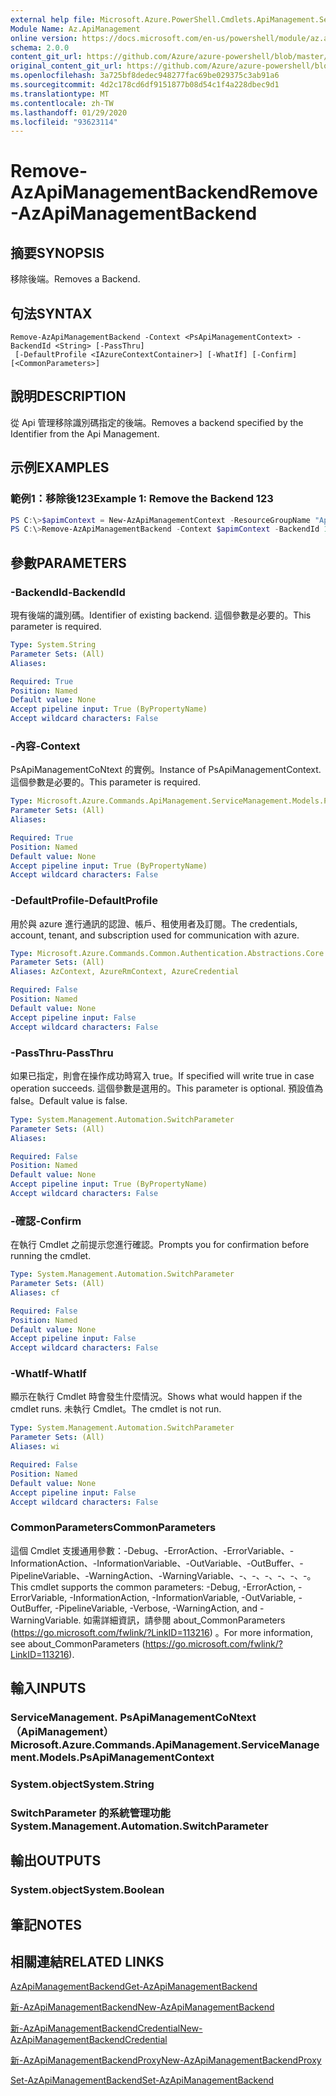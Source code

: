 ```yaml
---
external help file: Microsoft.Azure.PowerShell.Cmdlets.ApiManagement.ServiceManagement.dll-Help.xml
Module Name: Az.ApiManagement
online version: https://docs.microsoft.com/en-us/powershell/module/az.apimanagement/remove-azapimanagementbackend
schema: 2.0.0
content_git_url: https://github.com/Azure/azure-powershell/blob/master/src/ApiManagement/ApiManagement/help/Remove-AzApiManagementBackend.md
original_content_git_url: https://github.com/Azure/azure-powershell/blob/master/src/ApiManagement/ApiManagement/help/Remove-AzApiManagementBackend.md
ms.openlocfilehash: 3a725bf8dedec948277fac69be029375c3ab91a6
ms.sourcegitcommit: 4d2c178cd6df9151877b08d54c1f4a228dbec9d1
ms.translationtype: MT
ms.contentlocale: zh-TW
ms.lasthandoff: 01/29/2020
ms.locfileid: "93623114"
---
```

# <span data-ttu-id="23ead-101">Remove-AzApiManagementBackend</span><span class="sxs-lookup"><span data-stu-id="23ead-101">Remove-AzApiManagementBackend</span></span>

## <span data-ttu-id="23ead-102">摘要</span><span class="sxs-lookup"><span data-stu-id="23ead-102">SYNOPSIS</span></span>
<span data-ttu-id="23ead-103">移除後端。</span><span class="sxs-lookup"><span data-stu-id="23ead-103">Removes a Backend.</span></span>

## <span data-ttu-id="23ead-104">句法</span><span class="sxs-lookup"><span data-stu-id="23ead-104">SYNTAX</span></span>

```
Remove-AzApiManagementBackend -Context <PsApiManagementContext> -BackendId <String> [-PassThru]
 [-DefaultProfile <IAzureContextContainer>] [-WhatIf] [-Confirm] [<CommonParameters>]
```

## <span data-ttu-id="23ead-105">說明</span><span class="sxs-lookup"><span data-stu-id="23ead-105">DESCRIPTION</span></span>
<span data-ttu-id="23ead-106">從 Api 管理移除識別碼指定的後端。</span><span class="sxs-lookup"><span data-stu-id="23ead-106">Removes a backend specified by the Identifier from the Api Management.</span></span>

## <span data-ttu-id="23ead-107">示例</span><span class="sxs-lookup"><span data-stu-id="23ead-107">EXAMPLES</span></span>

### <span data-ttu-id="23ead-108">範例1：移除後123</span><span class="sxs-lookup"><span data-stu-id="23ead-108">Example 1: Remove the Backend 123</span></span>
```powershell
PS C:\>$apimContext = New-AzApiManagementContext -ResourceGroupName "Api-Default-WestUS" -ServiceName "contoso"
PS C:\>Remove-AzApiManagementBackend -Context $apimContext -BackendId 123 -PassThru
```

## <span data-ttu-id="23ead-109">參數</span><span class="sxs-lookup"><span data-stu-id="23ead-109">PARAMETERS</span></span>

### <span data-ttu-id="23ead-110">-BackendId</span><span class="sxs-lookup"><span data-stu-id="23ead-110">-BackendId</span></span>
<span data-ttu-id="23ead-111">現有後端的識別碼。</span><span class="sxs-lookup"><span data-stu-id="23ead-111">Identifier of existing backend.</span></span>
<span data-ttu-id="23ead-112">這個參數是必要的。</span><span class="sxs-lookup"><span data-stu-id="23ead-112">This parameter is required.</span></span>

```yaml
Type: System.String
Parameter Sets: (All)
Aliases:

Required: True
Position: Named
Default value: None
Accept pipeline input: True (ByPropertyName)
Accept wildcard characters: False
```

### <span data-ttu-id="23ead-113">-內容</span><span class="sxs-lookup"><span data-stu-id="23ead-113">-Context</span></span>
<span data-ttu-id="23ead-114">PsApiManagementCoNtext 的實例。</span><span class="sxs-lookup"><span data-stu-id="23ead-114">Instance of PsApiManagementContext.</span></span>
<span data-ttu-id="23ead-115">這個參數是必要的。</span><span class="sxs-lookup"><span data-stu-id="23ead-115">This parameter is required.</span></span>

```yaml
Type: Microsoft.Azure.Commands.ApiManagement.ServiceManagement.Models.PsApiManagementContext
Parameter Sets: (All)
Aliases:

Required: True
Position: Named
Default value: None
Accept pipeline input: True (ByPropertyName)
Accept wildcard characters: False
```

### <span data-ttu-id="23ead-116">-DefaultProfile</span><span class="sxs-lookup"><span data-stu-id="23ead-116">-DefaultProfile</span></span>
<span data-ttu-id="23ead-117">用於與 azure 進行通訊的認證、帳戶、租使用者及訂閱。</span><span class="sxs-lookup"><span data-stu-id="23ead-117">The credentials, account, tenant, and subscription used for communication with azure.</span></span>

```yaml
Type: Microsoft.Azure.Commands.Common.Authentication.Abstractions.Core.IAzureContextContainer
Parameter Sets: (All)
Aliases: AzContext, AzureRmContext, AzureCredential

Required: False
Position: Named
Default value: None
Accept pipeline input: False
Accept wildcard characters: False
```

### <span data-ttu-id="23ead-118">-PassThru</span><span class="sxs-lookup"><span data-stu-id="23ead-118">-PassThru</span></span>
<span data-ttu-id="23ead-119">如果已指定，則會在操作成功時寫入 true。</span><span class="sxs-lookup"><span data-stu-id="23ead-119">If specified will write true in case operation succeeds.</span></span>
<span data-ttu-id="23ead-120">這個參數是選用的。</span><span class="sxs-lookup"><span data-stu-id="23ead-120">This parameter is optional.</span></span>
<span data-ttu-id="23ead-121">預設值為 false。</span><span class="sxs-lookup"><span data-stu-id="23ead-121">Default value is false.</span></span>

```yaml
Type: System.Management.Automation.SwitchParameter
Parameter Sets: (All)
Aliases:

Required: False
Position: Named
Default value: None
Accept pipeline input: True (ByPropertyName)
Accept wildcard characters: False
```

### <span data-ttu-id="23ead-122">-確認</span><span class="sxs-lookup"><span data-stu-id="23ead-122">-Confirm</span></span>
<span data-ttu-id="23ead-123">在執行 Cmdlet 之前提示您進行確認。</span><span class="sxs-lookup"><span data-stu-id="23ead-123">Prompts you for confirmation before running the cmdlet.</span></span>

```yaml
Type: System.Management.Automation.SwitchParameter
Parameter Sets: (All)
Aliases: cf

Required: False
Position: Named
Default value: None
Accept pipeline input: False
Accept wildcard characters: False
```

### <span data-ttu-id="23ead-124">-WhatIf</span><span class="sxs-lookup"><span data-stu-id="23ead-124">-WhatIf</span></span>
<span data-ttu-id="23ead-125">顯示在執行 Cmdlet 時會發生什麼情況。</span><span class="sxs-lookup"><span data-stu-id="23ead-125">Shows what would happen if the cmdlet runs.</span></span> <span data-ttu-id="23ead-126">未執行 Cmdlet。</span><span class="sxs-lookup"><span data-stu-id="23ead-126">The cmdlet is not run.</span></span>

```yaml
Type: System.Management.Automation.SwitchParameter
Parameter Sets: (All)
Aliases: wi

Required: False
Position: Named
Default value: None
Accept pipeline input: False
Accept wildcard characters: False
```

### <span data-ttu-id="23ead-127">CommonParameters</span><span class="sxs-lookup"><span data-stu-id="23ead-127">CommonParameters</span></span>
<span data-ttu-id="23ead-128">這個 Cmdlet 支援通用參數：-Debug、-ErrorAction、-ErrorVariable、-InformationAction、-InformationVariable、-OutVariable、-OutBuffer、-PipelineVariable、-WarningAction、-WarningVariable、-、-、-、-、-、-。</span><span class="sxs-lookup"><span data-stu-id="23ead-128">This cmdlet supports the common parameters: -Debug, -ErrorAction, -ErrorVariable, -InformationAction, -InformationVariable, -OutVariable, -OutBuffer, -PipelineVariable, -Verbose, -WarningAction, and -WarningVariable.</span></span> <span data-ttu-id="23ead-129">如需詳細資訊，請參閱 about_CommonParameters (https://go.microsoft.com/fwlink/?LinkID=113216) 。</span><span class="sxs-lookup"><span data-stu-id="23ead-129">For more information, see about_CommonParameters (https://go.microsoft.com/fwlink/?LinkID=113216).</span></span>

## <span data-ttu-id="23ead-130">輸入</span><span class="sxs-lookup"><span data-stu-id="23ead-130">INPUTS</span></span>

### <span data-ttu-id="23ead-131">ServiceManagement. PsApiManagementCoNtext （ApiManagement）</span><span class="sxs-lookup"><span data-stu-id="23ead-131">Microsoft.Azure.Commands.ApiManagement.ServiceManagement.Models.PsApiManagementContext</span></span>

### <span data-ttu-id="23ead-132">System.object</span><span class="sxs-lookup"><span data-stu-id="23ead-132">System.String</span></span>

### <span data-ttu-id="23ead-133">SwitchParameter 的系統管理功能</span><span class="sxs-lookup"><span data-stu-id="23ead-133">System.Management.Automation.SwitchParameter</span></span>

## <span data-ttu-id="23ead-134">輸出</span><span class="sxs-lookup"><span data-stu-id="23ead-134">OUTPUTS</span></span>

### <span data-ttu-id="23ead-135">System.object</span><span class="sxs-lookup"><span data-stu-id="23ead-135">System.Boolean</span></span>

## <span data-ttu-id="23ead-136">筆記</span><span class="sxs-lookup"><span data-stu-id="23ead-136">NOTES</span></span>

## <span data-ttu-id="23ead-137">相關連結</span><span class="sxs-lookup"><span data-stu-id="23ead-137">RELATED LINKS</span></span>

[<span data-ttu-id="23ead-138">AzApiManagementBackend</span><span class="sxs-lookup"><span data-stu-id="23ead-138">Get-AzApiManagementBackend</span></span>](./Get-AzApiManagementBackend)

[<span data-ttu-id="23ead-139">新-AzApiManagementBackend</span><span class="sxs-lookup"><span data-stu-id="23ead-139">New-AzApiManagementBackend</span></span>](./New-AzApiManagementBackend.md)

[<span data-ttu-id="23ead-140">新-AzApiManagementBackendCredential</span><span class="sxs-lookup"><span data-stu-id="23ead-140">New-AzApiManagementBackendCredential</span></span>](./New-AzApiManagementBackendCredential.md)

[<span data-ttu-id="23ead-141">新-AzApiManagementBackendProxy</span><span class="sxs-lookup"><span data-stu-id="23ead-141">New-AzApiManagementBackendProxy</span></span>](./New-AzApiManagementBackendProxy.md)

[<span data-ttu-id="23ead-142">Set-AzApiManagementBackend</span><span class="sxs-lookup"><span data-stu-id="23ead-142">Set-AzApiManagementBackend</span></span>](./Set-AzApiManagementBackend.md)
